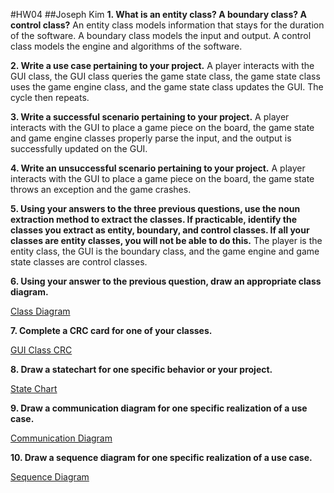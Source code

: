 #HW04
##Joseph Kim
**1. What is an entity class? A boundary class? A control class?**
An entity class models information that stays for the duration of the software. A boundary class models the input and output. A control class models the engine and algorithms of the software.	

**2. Write a use case pertaining to your project.** 
A player interacts with the GUI class, the GUI class queries the game state class, the game state class uses the game engine class, and the game state class updates the GUI. The cycle then repeats. 

**3. Write a successful scenario pertaining to your project.**
A player interacts with the GUI to place a game piece on the board, the game state and game engine classes properly parse the input, and the output is successfully updated on the GUI.

**4. Write an unsuccessful scenario pertaining to your project.**
A player interacts with the GUI to place a game piece on the board, the game state throws an exception and the game crashes.

**5. Using your answers to the three previous questions, use the noun extraction method to extract the classes. If practicable, identify the classes you extract as entity, boundary, and control classes. If all your classes are entity classes, you will not be able to do this.**
The player is the entity class, the GUI is the boundary class, and the game engine and game state classes are control classes.

**6. Using your answer to the previous question, draw an appropriate class diagram.**

[Class Diagram](https://i.imgur.com/qesXcw0.jpg)

**7. Complete a CRC card for one of your classes.**

[GUI Class CRC](https://imgur.com/tyMLHa8.jpg)


**8. Draw a statechart for one specific behavior or your project.**

[State Chart](https://i.imgur.com/TwgTbUn.jpg)


**9. Draw a communication diagram for one specific realization of a use case.**

[Communication Diagram](https://i.imgur.com/nWCXvAJ.jpg)


**10. Draw a sequence diagram for one specific realization of a use case.**

[Sequence Diagram](https://i.imgur.com/cirUv75.jpg)